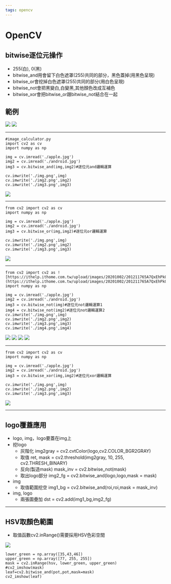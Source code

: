 ```yaml
---
tags: opencv
---
```


# OpenCV

## bitwise逐位元操作
- 255(白), 0(黑)
- bitwise_and用會留下白色遮罩(255)共同的部分，黑色蓋掉(用黑色呈現)
- bitwise_or會挖掉白色遮罩(255)共同的部分(用白色呈現)
- bitwise_not會把黑變白,白變黑,其他顏色改成互補色
- bitwise_xor會把bitwise_or跟bitwise_not結合在一起

## 範例
![](https://i.imgur.com/Bx5STzG.png) ![](https://i.imgur.com/Olrx6oU.png)

---

```python=
#image_calculator.py
import cv2 as cv 
import numpy as np

img = cv.imread('./apple.jpg')
img2 = cv.imread('./android.jpg')
img3 = cv.bitwise_and(img,img2)#逐位元and邏輯運算

cv.imwrite('./img.png',img)
cv.imwrite('./img2.png',img2)
cv.imwrite('./img3.png',img3)
```
![](https://i.imgur.com/Cp2vCi4.png)

---

```python=
from cv2 import cv2 as cv 
import numpy as np

img = cv.imread('./apple.jpg')
img2 = cv.imread('./android.jpg')
img3 = cv.bitwise_or(img,img2)#逐位元or邏輯運算

cv.imwrite('./img.png',img)
cv.imwrite('./img2.png',img2)
cv.imwrite('./img3.png',img3)
```
![](https://i.imgur.com/36CtukO.png)

---

```python=
from cv2 import cv2 as ![https://ithelp.ithome.com.tw/upload/images/20201002/201211765A7QxEhPkQ.png](https://ithelp.ithome.com.tw/upload/images/20201002/201211765A7QxEhPkQ.png)cv 
import numpy as np

img = cv.imread('./apple.jpg')
img2 = cv.imread('./android.jpg')
img3 = cv.bitwise_not(img)#逐位元not邏輯運算1
img4 = cv.bitwise_not(img2)#逐位元not邏輯運算2
cv.imwrite('./img.png',img)
cv.imwrite('./img2.png',img2)
cv.imwrite('./img3.png',img3)
cv.imwrite('./img4.png',img4)
```
![](https://i.imgur.com/YKBUbAT.png) ![](https://i.imgur.com/oaiu1zE.png)
![](https://i.imgur.com/nKU5Z4N.png) ![](https://i.imgur.com/TDDAfYj.png)

---

```python=
from cv2 import cv2 as cv 
import numpy as np

img = cv.imread('./apple.jpg')
img2 = cv.imread('./android.jpg')
img3 = cv.bitwise_xor(img,img2)#逐位元xor邏輯運算

cv.imwrite('./img.png',img)
cv.imwrite('./img2.png',img2)
cv.imwrite('./img3.png',img3)
```
![](https://i.imgur.com/v7Kmvdz.png)

---

## logo覆蓋應用
- logo, img，logo要蓋在img上
- 挖logo
    - 灰階化 img2gray = cv2.cvtColor(logo,cv2.COLOR_BGR2GRAY)
    - 取值 ret, mask = cv2.threshold(img2gray, 10, 255, cv2.THRESH_BINARY)
    - 反向(製造mask) mask_inv = cv2.bitwise_not(mask)
    - 取出logo部分 img2_fg = cv2.bitwise_and(logo,logo,mask = mask)
- img
    - 取值範圍挖空 img1_bg = cv2.bitwise_and(roi,roi,mask = mask_inv)
- img, logo
    - 兩張圖疊加 dst = cv2.add(img1_bg,img2_fg)

---

## HSV取顏色範圍
- 取值函數cv2.inRange()需要採用HSV色彩空間

![](https://i.imgur.com/7Nt5aDi.png)

```python=
lower_green = np.array([35,43,46]) 
upper_green = np.array([77, 255, 255]) 
mask = cv2.inRange(hsv, lower_green, upper_green) 
#cv2_imshow(mask)
leaf=cv2.bitwise_and(pot,pot,mask=mask)
cv2_imshow(leaf)
```